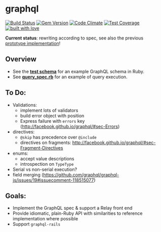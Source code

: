 # graphql

[![Build Status](https://travis-ci.org/rmosolgo/graphql-ruby.svg?branch=master)](https://travis-ci.org/rmosolgo/graphql-ruby)
[![Gem Version](https://badge.fury.io/rb/graphql.svg)](https://rubygems.org/gems/graphql)
[![Code Climate](https://codeclimate.com/github/rmosolgo/graphql-ruby/badges/gpa.svg)](https://codeclimate.com/github/rmosolgo/graphql-ruby)
[![Test Coverage](https://codeclimate.com/github/rmosolgo/graphql-ruby/badges/coverage.svg)](https://codeclimate.com/github/rmosolgo/graphql-ruby)
[![built with love](https://cloud.githubusercontent.com/assets/2231765/6766607/d07992c6-cfc9-11e4-813f-d9240714dd50.png)](http://rmosolgo.github.io/react-badges/)

__Current status__: rewriting according to spec, see also the previous [prototype implementation](https://github.com/rmosolgo/graphql-ruby/tree/74ad3c30a6d8db010ec3856f5871f8a02fcfba42)!

## Overview

- See the __[test schema](https://github.com/rmosolgo/graphql-ruby/blob/master/spec/support/dummy_app.rb)__ for an example GraphQL schema in Ruby.
- See __[query_spec.rb](https://github.com/rmosolgo/graphql-ruby/blob/master/spec/graph_ql/query_spec.rb)__ for an example of query execution.

## To Do:

- Validations:
  - implement lots of validators
  - build error object with position
  - Express failure with `errors` key (http://facebook.github.io/graphql/#sec-Errors)
- directives:
  - `@skip` has precedence over `@include`
  - directives on fragments: http://facebook.github.io/graphql/#sec-Fragment-Directives
- enums:
  - accept value descriptions
  - introspection on `TypeType`
- Serial vs non-serial execution?
- field merging (https://github.com/graphql/graphql-js/issues/19#issuecomment-118515077)

## Goals:

- Implement the GraphQL spec & support a Relay front end
- Provide idiomatic, plain-Ruby API with similarities to reference implementation where possible
- Support `graphql-rails`
